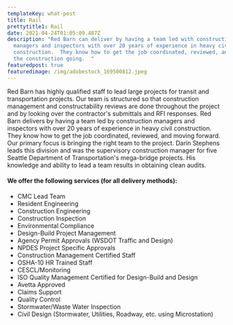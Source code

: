 ```yaml
---
templateKey: what-post
title: Rail
prettytitle1: Rail
date: 2021-04-24T01:05:09.487Z
description: "Red Barn can deliver by having a team led with construction
  managers and inspectors with over 20 years of experience in heavy civil
  construction.  They know how to get the job coordinated, reviewed, and keeping
  the construction going.  "
featuredpost: true
featuredimage: /img/adobestock_169500812.jpeg
---
```

Red Barn has highly qualified staff to lead large projects for transit and transportation projects. Our team is structured so that construction management and constructability reviews are done throughout the project and by looking over the contractor's submittals and RFI responses.
Red Barn delivers by having a team led by construction managers and inspectors with over 20 years of experience in heavy civil construction. They know how to get the job coordinated, reviewed, and moving forward.
Our primary focus is bringing the right team to the project. Darin Stephens leads this division and was the supervisory construction manager for five Seattle Department of Transportation's mega-bridge projects. His knowledge and ability to lead a team results in obtaining clean audits.

#### **We offer the following services (for all delivery methods):**

* CMC Lead Team
* Resident Engineering
* Construction Engineering
* Construction Inspection
* Environmental Compliance
* Design-Build Project Management
* Agency Permit Approvals (WSDOT Traffic and Design)
* NPDES Project Specific Approvals
* Construction Management Certified Staff
* OSHA-10 HR Trained Staff
* CESCL/Monitoring
* ISO Quality Management Certified for Design-Build and Design
* Avetta Approved
* Claims Support
* Quality Control
* Stormwater/Waste Water Inspection
* Civil Design (Stormwater, Utilities, Roadway, etc. using Microstation)